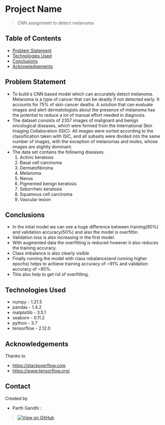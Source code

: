 # Project Name
> CNN assignment to detect melanoma


## Table of Contents
* [Problem Statement](#general-information)
* [Technologies Used](#technologies-used)
* [Conclusions](#conclusions)
* [Acknowledgements](#acknowledgements)

<!-- You can include any other section that is pertinent to your problem -->

## Problem Statement
- To build a CNN based model which can accurately detect melanoma. Melanoma is a type of cancer that can be deadly if not detected early. It accounts for 75% of skin cancer deaths. A solution that can evaluate images and alert dermatologists about the presence of melanoma has the potential to reduce a lot of manual effort needed in diagnosis.
- The dataset consists of 2357 images of malignant and benign oncological diseases, which were formed from the International Skin Imaging Collaboration (ISIC). All images were sorted according to the classification taken with ISIC, and all subsets were divided into the same number of images, with the exception of melanomas and moles, whose images are slightly dominant.
- The data set contains the following diseases:
    1. Actinic keratosis
    2. Basal cell carcinoma
    3. Dermatofibroma
    4. Melanoma
    5. Nevus
    6. Pigmented benign keratosis
    7. Seborrheic keratosis
    8. Squamous cell carcinoma
    9. Vascular lesion


<!-- You don't have to answer all the questions - just the ones relevant to your project. -->

## Conclusions
- In the intial model we can see a huge difference between training(90%) and validation accuracy(50%) and also the model is overfittin.
- Validation loss is also increasing in the first model.
- With augmented data the overfitting is reduced however it also reduces the training accuracy.
- Class imbalance is also clearly visible
- Finally running the model with class rebalance(and running higher epochs) helps to achieve training accuracy of ~91% and validation accuracy of ~85%.
- This also help to get rid of overfitting.

<!-- You don't have to answer all the questions - just the ones relevant to your project. -->


## Technologies Used
* numpy - 1.21.5
* pandas - 1.4.2
* matplotlib - 3.5.1
* seaborn - 0.11.2
* python - 3.7
* tensorflow - 2.12.0

<!-- As the libraries versions keep on changing, it is recommended to mention the version of library used in this project -->

## Acknowledgements
Thanks to 
* https://stackoverflow.com
* https://www.tensorflow.org/


## Contact
Created by 
- Parth Gandhi : 
> [![View on GitHub](https://img.shields.io/badge/GitHub-View_on_GitHub-blue?logo=GitHub)](https://github.com/Parth6288) 


<!-- Optional -->
<!-- ## License -->
<!-- This project is open source and available under the [... License](). -->

<!-- You don't have to include all sections - just the one's relevant to your project -->